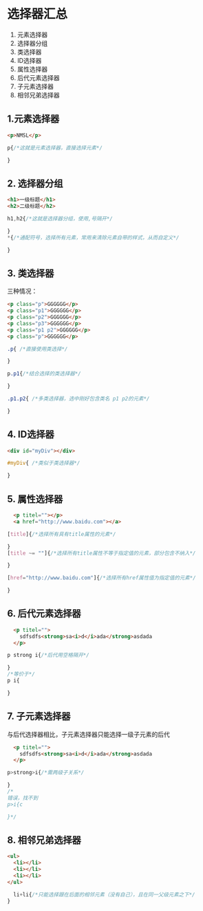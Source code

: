 
# 选择器汇总

1. 元素选择器
2. 选择器分组
3. 类选择器
4. ID选择器
5. 属性选择器
6. 后代元素选择器
7. 子元素选择器
8. 相邻兄弟选择器

## 1.元素选择器

```html
<p>NMSL</p>
```

```css
p{/*这就是元素选择器，直接选择元素*/

}
```

## 2. 选择器分组

```html
<h1>一级标题</h1>
<h2>二级标题</h2>
```

```css
h1,h2{/*这就是选择器分组，使用,号隔开*/

}
*{/*通配符号，选择所有元素，常用来清除元素自带的样式，从而自定义*/

}
```

## 3. 类选择器

三种情况：

```html
<p class="p">GGGGGG</p>
<p class="p1">GGGGGG</p>
<p class="p2">GGGGGG</p>
<p class="p3">GGGGGG</p>
<p class="p1 p2">GGGGGG</p>
<p class="p">GGGGGG</p>
```

```css
.p{ /*直接使用类选择*/

}

p.p1{/*结合选择的类选择器*/

}

.p1.p2{ /*多类选择器，选中刚好包含类名 p1 p2的元素*/

}
```

## 4. ID选择器

```html
<div id="myDiv"></div>
```

```css
#myDiv{ /*类似于类选择器*/

}
```

## 5. 属性选择器

```html
  <p titel=""></p>
  <a href="http://www.baidu.com"></a>
```

```css
[title]{/*选择所有具有title属性的元素*/

}
[title ~= ""]{/*选择所有title属性不等于指定值的元素，部分包含不纳入*/

}

[href="http://www.baidu.com"]{/*选择所有href属性值为指定值的元素*/

}
```

## 6. 后代元素选择器

```html
  <p titel="">
    sdfsdfs<strong>sa<i>d</i>ada</strong>asdada
  </p>
```

```css
p strong i{/*后代用空格隔开*/

}
/*等价于*/
p i{

}
```

## 7. 子元素选择器

与后代选择器相比，子元素选择器只能选择一级子元素的后代

```html
  <p titel="">
    sdfsdfs<strong>sa<i>d</i>ada</strong>asdada
  </p>
```

```js
p>strong>i{/*需两级子关系*/

}
/*
错误，找不到
p>i{c

}*/
```

## 8. 相邻兄弟选择器

```html
<ul>
  <li></li>
  <li></li>
  <li></li>
</ul>
```

```css
  li+li{/*只能选择跟在后面的相邻元素（没有自己），且在同一父级元素之下*/
}
```